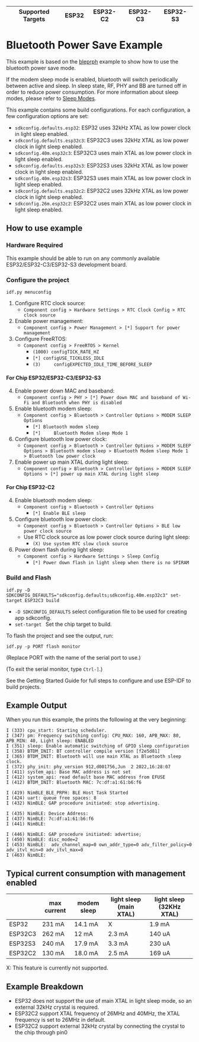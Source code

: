 | Supported Targets | ESP32 | ESP32-C2 | ESP32-C3 | ESP32-S3 |
| ----------------- | ----- | -------- | -------- | -------- |

Bluetooth Power Save Example
=================================

This example is based on the [bleprph](../bleprph) example to show how to use the bluetooth power save mode.

If the modem sleep mode is enabled, bluetooth will switch periodically between active and sleep.
In sleep state, RF, PHY and BB are turned off in order to reduce power consumption.
For more information about sleep modes, please refer to [Sleep Modes](https://docs.espressif.com/projects/esp-idf/en/latest/esp32/api-reference/system/sleep_modes.html).

This example contains some build configurations. For each configuration, a few configuration options are set:
- `sdkconfig.defaults.esp32`: ESP32 uses 32kHz XTAL as low power clock in light sleep enabled.
- `sdkconfig.defaults.esp32c3`: ESP32C3 uses 32kHz XTAL as low power clock in light sleep enabled.
- `sdkconfig.40m.esp32c3`: ESP32C3 uses main XTAL as low power clock in light sleep enabled.
- `sdkconfig.defaults.esp32s3`: ESP32S3 uses 32kHz XTAL as low power clock in light sleep enabled.
- `sdkconfig.40m.esp32s3`: ESP32S3 uses main XTAL as low power clock in light sleep enabled.
- `sdkconfig.defaults.esp32c2`: ESP32C2 uses 32kHz XTAL as low power clock in light sleep enabled.
- `sdkconfig.26m.esp32c2`: ESP32C2 uses main XTAL as low power clock in light sleep enabled.
## How to use example

### Hardware Required

This example should be able to run on any commonly available ESP32/ESP32-C3/ESP32-S3 development board.

### Configure the project

```
idf.py menuconfig
```

1. Configure RTC clock source:
   - `Component config > Hardware Settings > RTC Clock Config > RTC clock source`
2. Enable power management:
   - `Component config > Power Management > [*] Support for power management`
3. Configure FreeRTOS:
   - `Component config > FreeRTOS > Kernel`
     -  `(1000) configTICK_RATE_HZ`
     -  `[*] configUSE_TICKLESS_IDLE`
     -  `(3)     configEXPECTED_IDLE_TIME_BEFORE_SLEEP`

#### For Chip ESP32/ESP32-C3/ESP32-S3

4. Enable power down MAC and baseband:
   - `Component config > PHY > [*] Power down MAC and baseband of Wi-Fi and Bluetooth when PHY is disabled`
5. Enable bluetooth modem sleep:
   - `Component config > Bluetooth > Controller Options > MODEM SLEEP Options`
     - `[*] Bluetooth modem sleep`
     - `[*]     Bluetooth Modem sleep Mode 1`
6. Configure bluetooth low power clock:
   - `Component config > Bluetooth > Controller Options > MODEM SLEEP Options > Bluetooth modem sleep > Bluetooth Modem sleep Mode 1 > Bluetooth low power clock`
7. Enable power up main XTAL during light sleep:
   - `Component config > Bluetooth > Controller Options > MODEM SLEEP Options > [*] power up main XTAL during light sleep`

#### For Chip ESP32-C2

4. Enable bluetooth modem sleep:
   - `Component config > Bluetooth > Controller Options`
     - `[*] Enable BLE sleep`
5. Configure bluetooth low power clock:
   - `Component config > Bluetooth > Controller Options > BLE low power clock source`
   - Use RTC clock source as low power clock source during light sleep:
     - `(X) Use system RTC slow clock source`
6. Power down flash during light sleep:
   - `Component config > Hardware Settings > Sleep Config`
     - `[*] Power down flash in light sleep when there is no SPIRAM`

### Build and Flash

```
idf.py -D SDKCONFIG_DEFAULTS="sdkconfig.defaults;sdkconfig.40m.esp32c3" set-target ESP32C3 build
```

* `-D SDKCONFIG_DEFAULTS` select configuration file to be used for creating app sdkconfig.
* `set-target ` Set the chip target to build.


To flash the project and see the output, run:


```
idf.py -p PORT flash monitor
```

(Replace PORT with the name of the serial port to use.)

(To exit the serial monitor, type ``Ctrl-]``.)

See the Getting Started Guide for full steps to configure and use ESP-IDF to build projects.

## Example Output

When you run this example, the prints the following at the very beginning:

```
I (333) cpu_start: Starting scheduler.
I (347) pm: Frequency switching config: CPU_MAX: 160, APB_MAX: 80, APB_MIN: 40, Light sleep: ENABLED
I (351) sleep: Enable automatic switching of GPIO sleep configuration
I (358) BTDM_INIT: BT controller compile version [f2e5d81]
I (365) BTDM_INIT: Bluetooth will use main XTAL as Bluetooth sleep clock.
I (372) phy_init: phy_version 912,d001756,Jun  2 2022,16:28:07
I (411) system_api: Base MAC address is not set
I (412) system_api: read default base MAC address from EFUSE
I (412) BTDM_INIT: Bluetooth MAC: 7c:df:a1:61:b6:f6

I (419) NimBLE_BLE_PRPH: BLE Host Task Started
I (424) uart: queue free spaces: 8
I (432) NimBLE: GAP procedure initiated: stop advertising.

I (435) NimBLE: Device Address:
I (437) NimBLE: 7c:df:a1:61:b6:f6
I (441) NimBLE:

I (446) NimBLE: GAP procedure initiated: advertise;
I (450) NimBLE: disc_mode=2
I (453) NimBLE:  adv_channel_map=0 own_addr_type=0 adv_filter_policy=0 adv_itvl_min=0 adv_itvl_max=0
I (463) NimBLE:
```

## Typical current consumption with management enabled

|         | max current | modem sleep  | light sleep (main XTAL)| light sleep (32KHz XTAL)|
|-------- | ----------- | ------------ | ---------------------- |------------------------ |
| ESP32   | 231 mA      | 14.1 mA      | X                      | 1.9 mA                  |
| ESP32C3 | 262 mA      | 12 mA        | 2.3 mA                 | 140 uA                  |
| ESP32S3 | 240 mA      | 17.9 mA      | 3.3 mA                 | 230 uA                  |
| ESP32C2 | 130 mA      | 18.0 mA      | 2.5 mA                 | 169 uA                  |
X: This feature is currently not supported.

## Example Breakdown

- ESP32 does not support the use of main XTAL in light sleep mode, so an external 32kHz crystal is required.
- ESP32C2 support XTAL frequency of 26MHz and 40MHz, the XTAL frequency is set to 26MHz in default.
- ESP32C2 support external 32kHz crystal by connecting the crystal to the chip through pin0